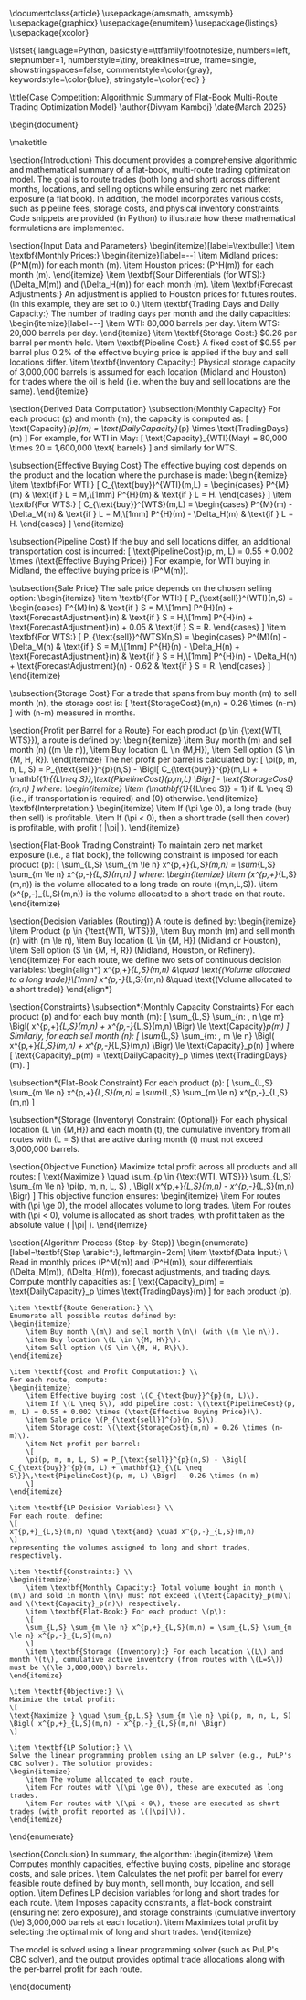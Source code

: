 \documentclass{article}
\usepackage{amsmath, amssymb}
\usepackage{graphicx}
\usepackage{enumitem}
\usepackage{listings}
\usepackage{xcolor}

\lstset{
    language=Python,
    basicstyle=\ttfamily\footnotesize,
    numbers=left,
    stepnumber=1,
    numberstyle=\tiny,
    breaklines=true,
    frame=single,
    showstringspaces=false,
    commentstyle=\color{gray},
    keywordstyle=\color{blue},
    stringstyle=\color{red}
}

\title{Case Competition: Algorithmic Summary of Flat-Book Multi-Route Trading Optimization Model}
\author{Divyam Kamboj}
\date{March 2025}

\begin{document}

\maketitle

\section{Introduction}
This document provides a comprehensive algorithmic and mathematical summary of a flat-book, multi-route trading optimization model. The goal is to route trades (both long and short) across different months, locations, and selling options while ensuring zero net market exposure (a flat book). In addition, the model incorporates various costs, such as pipeline fees, storage costs, and physical inventory constraints. Code snippets are provided (in Python) to illustrate how these mathematical formulations are implemented.

\section{Input Data and Parameters}
\begin{itemize}[label=\textbullet]
    \item \textbf{Monthly Prices:}
    \begin{itemize}[label=--]
        \item Midland prices: \(P^M(m)\) for each month \(m\).
        \item Houston prices: \(P^H(m)\) for each month \(m\).
    \end{itemize}
    \item \textbf{Sour Differentials (for WTS):} \(\Delta_M(m)\) and \(\Delta_H(m)\) for each month \(m\).
    \item \textbf{Forecast Adjustments:} An adjustment is applied to Houston prices for futures routes. (In this example, they are set to 0.)
    \item \textbf{Trading Days and Daily Capacity:} The number of trading days per month and the daily capacities:
    \begin{itemize}[label=--]
        \item WTI: 80,000 barrels per day.
        \item WTS: 20,000 barrels per day.
    \end{itemize}
    \item \textbf{Storage Cost:} \$0.26 per barrel per month held.
    \item \textbf{Pipeline Cost:} A fixed cost of \$0.55 per barrel plus 0.2\% of the effective buying price is applied if the buy and sell locations differ.
    \item \textbf{Inventory Capacity:} Physical storage capacity of 3,000,000 barrels is assumed for each location (Midland and Houston) for trades where the oil is held (i.e. when the buy and sell locations are the same).
\end{itemize}

\section{Derived Data Computation}
\subsection{Monthly Capacity}
For each product \(p\) and month \(m\), the capacity is computed as:
\[
\text{Capacity}_{p}(m) = \text{DailyCapacity}_{p} \times \text{TradingDays}(m)
\]
For example, for WTI in May:
\[
\text{Capacity}_{WTI}(May) = 80,000 \times 20 = 1,600,000 \text{ barrels}
\]
and similarly for WTS.

\subsection{Effective Buying Cost}
The effective buying cost depends on the product and the location where the purchase is made:
\begin{itemize}
    \item \textbf{For WTI:}
    \[
    C_{\text{buy}}^{WTI}(m,L) =
    \begin{cases}
    P^{M}(m) & \text{if } L = M,\\[1mm]
    P^{H}(m) & \text{if } L = H.
    \end{cases}
    \]
    \item \textbf{For WTS:}
    \[
    C_{\text{buy}}^{WTS}(m,L) =
    \begin{cases}
    P^{M}(m) - \Delta_M(m) & \text{if } L = M,\\[1mm]
    P^{H}(m) - \Delta_H(m) & \text{if } L = H.
    \end{cases}
    \]
\end{itemize}

\subsection{Pipeline Cost}
If the buy and sell locations differ, an additional transportation cost is incurred:
\[
\text{PipelineCost}(p, m, L) = 0.55 + 0.002 \times (\text{Effective Buying Price})
\]
For example, for WTI buying in Midland, the effective buying price is \(P^M(m)\).

\subsection{Sale Price}
The sale price depends on the chosen selling option:
\begin{itemize}
    \item \textbf{For WTI:}
    \[
    P_{\text{sell}}^{WTI}(n,S) =
    \begin{cases}
    P^{M}(n) & \text{if } S = M,\\[1mm]
    P^{H}(n) + \text{ForecastAdjustment}(n) & \text{if } S = H,\\[1mm]
    P^{H}(n) + \text{ForecastAdjustment}(n) + 0.05 & \text{if } S = R.
    \end{cases}
    \]
    \item \textbf{For WTS:}
    \[
    P_{\text{sell}}^{WTS}(n,S) =
    \begin{cases}
    P^{M}(n) - \Delta_M(n) & \text{if } S = M,\\[1mm]
    P^{H}(n) - \Delta_H(n) + \text{ForecastAdjustment}(n) & \text{if } S = H,\\[1mm]
    P^{H}(n) - \Delta_H(n) + \text{ForecastAdjustment}(n) - 0.62 & \text{if } S = R.
    \end{cases}
    \]
\end{itemize}

\subsection{Storage Cost}
For a trade that spans from buy month \(m\) to sell month \(n\), the storage cost is:
\[
\text{StorageCost}(m,n) = 0.26 \times (n-m)
\]
with \(n-m\) measured in months.

\section{Profit per Barrel for a Route}
For each product \(p \in \{\text{WTI, WTS}\}\), a route is defined by:
\begin{itemize}
    \item Buy month \(m\) and sell month \(n\) (\(m \le n\)),
    \item Buy location \(L \in \{M,H\}\),
    \item Sell option \(S \in \{M, H, R\}\).
\end{itemize}
The net profit per barrel is calculated by:
\[
\pi(p, m, n, L, S) = P_{\text{sell}}^{p}(n,S) - \Bigl[ C_{\text{buy}}^{p}(m,L) + \mathbf{1}_{\{L\neq S\}}\,\text{PipelineCost}(p,m,L) \Bigr] - \text{StorageCost}(m,n)
\]
where:
\begin{itemize}
    \item \(\mathbf{1}_{\{L\neq S\}} = 1\) if \(L \neq S\) (i.e., if transportation is required) and \(0\) otherwise.
\end{itemize}
\textbf{Interpretation:}
\begin{itemize}
    \item If \(\pi \ge 0\), a long trade (buy then sell) is profitable.
    \item If \(\pi < 0\), then a short trade (sell then cover) is profitable, with profit \( |\pi| \).
\end{itemize}

\section{Flat-Book Trading Constraint}
To maintain zero net market exposure (i.e., a flat book), the following constraint is imposed for each product \(p\):
\[
\sum_{L,S} \sum_{m \le n} x^{p,+}_{L,S}(m,n) = \sum_{L,S} \sum_{m \le n} x^{p,-}_{L,S}(m,n)
\]
where:
\begin{itemize}
    \item \(x^{p,+}_{L,S}(m,n)\) is the volume allocated to a long trade on route \((m,n,L,S)\).
    \item \(x^{p,-}_{L,S}(m,n)\) is the volume allocated to a short trade on that route.
\end{itemize}

\section{Decision Variables (Routing)}
A route is defined by:
\begin{itemize}
    \item Product \(p \in \{\text{WTI, WTS}\}\),
    \item Buy month \(m\) and sell month \(n\) with \(m \le n\),
    \item Buy location \(L \in \{M, H\}\) (Midland or Houston),
    \item Sell option \(S \in \{M, H, R\}\) (Midland, Houston, or Refinery).
\end{itemize}
For each route, we define two sets of continuous decision variables:
\begin{align*}
x^{p,+}_{L,S}(m,n) &\quad \text{(Volume allocated to a long trade)}\\[1mm]
x^{p,-}_{L,S}(m,n) &\quad \text{(Volume allocated to a short trade)}
\end{align*}

\section{Constraints}
\subsection*{Monthly Capacity Constraints}
For each product \(p\) and for each buy month \(m\):
\[
\sum_{L,S} \sum_{n: \, n \ge m} \Bigl( x^{p,+}_{L,S}(m,n) + x^{p,-}_{L,S}(m,n) \Bigr) \le \text{Capacity}_p(m)
\]
Similarly, for each sell month \(n\):
\[
\sum_{L,S} \sum_{m: \, m \le n} \Bigl( x^{p,+}_{L,S}(m,n) + x^{p,-}_{L,S}(m,n) \Bigr) \le \text{Capacity}_p(n)
\]
where
\[
\text{Capacity}_p(m) = \text{DailyCapacity}_p \times \text{TradingDays}(m).
\]

\subsection*{Flat-Book Constraint}
For each product \(p\):
\[
\sum_{L,S} \sum_{m \le n} x^{p,+}_{L,S}(m,n) = \sum_{L,S} \sum_{m \le n} x^{p,-}_{L,S}(m,n)
\]

\subsection*{Storage (Inventory) Constraint (Optional)}
For each physical location \(L \in \{M,H\}\) and each month \(t\), the cumulative inventory from all routes with \(L = S\) that are active during month \(t\) must not exceed 3,000,000 barrels.

\section{Objective Function}
Maximize total profit across all products and all routes:
\[
\text{Maximize } \quad \sum_{p \in \{\text{WTI, WTS}\}} \sum_{L,S} \sum_{m \le n} \pi(p, m, n, L, S) \, \Bigl( x^{p,+}_{L,S}(m,n) - x^{p,-}_{L,S}(m,n) \Bigr)
\]
This objective function ensures:
\begin{itemize}
    \item For routes with \(\pi \ge 0\), the model allocates volume to long trades.
    \item For routes with \(\pi < 0\), volume is allocated as short trades, with profit taken as the absolute value \( |\pi| \).
\end{itemize}

\section{Algorithm Process (Step-by-Step)}
\begin{enumerate}[label=\textbf{Step \arabic*:}, leftmargin=2cm]
    \item \textbf{Data Input:} \\
    Read in monthly prices \(P^M(m)\) and \(P^H(m)\), sour differentials \(\Delta_M(m)\), \(\Delta_H(m)\), forecast adjustments, and trading days. Compute monthly capacities as:
    \[
    \text{Capacity}_p(m) = \text{DailyCapacity}_p \times \text{TradingDays}(m)
    \]
    for each product \(p\).

    \item \textbf{Route Generation:} \\
    Enumerate all possible routes defined by:
    \begin{itemize}
        \item Buy month \(m\) and sell month \(n\) (with \(m \le n\)).
        \item Buy location \(L \in \{M, H\}\).
        \item Sell option \(S \in \{M, H, R\}\).
    \end{itemize}
    
    \item \textbf{Cost and Profit Computation:} \\
    For each route, compute:
    \begin{itemize}
        \item Effective buying cost \(C_{\text{buy}}^{p}(m, L)\).
        \item If \(L \neq S\), add pipeline cost: \(\text{PipelineCost}(p, m, L) = 0.55 + 0.002 \times (\text{Effective Buying Price})\).
        \item Sale price \(P_{\text{sell}}^{p}(n, S)\).
        \item Storage cost: \(\text{StorageCost}(m,n) = 0.26 \times (n-m)\).
        \item Net profit per barrel:
        \[
        \pi(p, m, n, L, S) = P_{\text{sell}}^{p}(n,S) - \Bigl[ C_{\text{buy}}^{p}(m, L) + \mathbf{1}_{\{L \neq S\}}\,\text{PipelineCost}(p, m, L) \Bigr] - 0.26 \times (n-m)
        \]
    \end{itemize}
    
    \item \textbf{LP Decision Variables:} \\
    For each route, define:
    \[
    x^{p,+}_{L,S}(m,n) \quad \text{and} \quad x^{p,-}_{L,S}(m,n)
    \]
    representing the volumes assigned to long and short trades, respectively.

    \item \textbf{Constraints:} \\
    \begin{itemize}
        \item \textbf{Monthly Capacity:} Total volume bought in month \(m\) and sold in month \(n\) must not exceed \(\text{Capacity}_p(m)\) and \(\text{Capacity}_p(n)\) respectively.
        \item \textbf{Flat-Book:} For each product \(p\):
        \[
        \sum_{L,S} \sum_{m \le n} x^{p,+}_{L,S}(m,n) = \sum_{L,S} \sum_{m \le n} x^{p,-}_{L,S}(m,n)
        \]
        \item \textbf{Storage (Inventory):} For each location \(L\) and month \(t\), cumulative active inventory (from routes with \(L=S\)) must be \(\le 3,000,000\) barrels.
    \end{itemize}
    
    \item \textbf{Objective:} \\
    Maximize the total profit:
    \[
    \text{Maximize } \quad \sum_{p,L,S} \sum_{m \le n} \pi(p, m, n, L, S) \Bigl( x^{p,+}_{L,S}(m,n) - x^{p,-}_{L,S}(m,n) \Bigr)
    \]
    
    \item \textbf{LP Solution:} \\
    Solve the linear programming problem using an LP solver (e.g., PuLP's CBC solver). The solution provides:
    \begin{itemize}
        \item The volume allocated to each route.
        \item For routes with \(\pi \ge 0\), these are executed as long trades.
        \item For routes with \(\pi < 0\), these are executed as short trades (with profit reported as \(|\pi|\)).
    \end{itemize}
\end{enumerate}


\section{Conclusion}
In summary, the algorithm:
\begin{itemize}
    \item Computes monthly capacities, effective buying costs, pipeline and storage costs, and sale prices.
    \item Calculates the net profit per barrel for every feasible route defined by buy month, sell month, buy location, and sell option.
    \item Defines LP decision variables for long and short trades for each route.
    \item Imposes capacity constraints, a flat-book constraint (ensuring net zero exposure), and storage constraints (cumulative inventory \(\le\) 3,000,000 barrels at each location).
    \item Maximizes total profit by selecting the optimal mix of long and short trades.
\end{itemize}

The model is solved using a linear programming solver (such as PuLP's CBC solver), and the output provides optimal trade allocations along with the per-barrel profit for each route.

\end{document}
